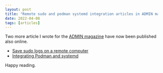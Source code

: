 ```yaml
---
layout: post
title: "Remote sudo and podman systemd integration articles in ADMIN magazine"
date: 2022-04-08
tags: [articles]
---
```


Two more article I wrote for the [ADMIN
magazine](https://www.admin-magazine.com) have now been published also online.

- [Save sudo logs on a remote
computer](https://www.admin-magazine.com/Archive/2021/63/Save-sudo-logs-on-a-remote-computer)
- [Integrating Podman and
systemd](https://www.admin-magazine.com/Archive/2021/62/Integrating-Podman-and-systemd)

Happy reading.

